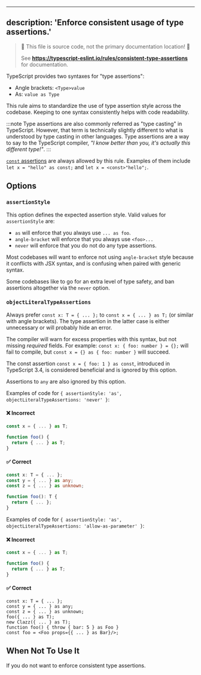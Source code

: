   ---
  description: 'Enforce consistent usage of type assertions.'
  ---

  > 🛑 This file is source code, not the primary documentation location! 🛑
  >
  > See **https://typescript-eslint.io/rules/consistent-type-assertions** for documentation.

  TypeScript provides two syntaxes for "type assertions":

  - Angle brackets: `<Type>value`
  - As: `value as Type`

  This rule aims to standardize the use of type assertion style across the codebase.
  Keeping to one syntax consistently helps with code readability.

  :::note
  Type assertions are also commonly referred as "type casting" in TypeScript.
  However, that term is technically slightly different to what is understood by type casting in other languages.
  Type assertions are a way to say to the TypeScript compiler, _"I know better than you, it's actually this different type!"_.
  :::

  [`const` assertions](https://www.typescriptlang.org/docs/handbook/release-notes/typescript-3-4.html#const-assertions) are always allowed by this rule.
  Examples of them include `let x = "hello" as const;` and `let x = <const>"hello";`.

  ## Options

  ### `assertionStyle`

  This option defines the expected assertion style. Valid values for `assertionStyle` are:

  - `as` will enforce that you always use `... as foo`.
  - `angle-bracket` will enforce that you always use `<foo>...`
  - `never` will enforce that you do not do any type assertions.

  Most codebases will want to enforce not using `angle-bracket` style because it conflicts with JSX syntax, and is confusing when paired with generic syntax.

  Some codebases like to go for an extra level of type safety, and ban assertions altogether via the `never` option.

  ### `objectLiteralTypeAssertions`

  Always prefer `const x: T = { ... };` to `const x = { ... } as T;` (or similar with angle brackets). The type assertion in the latter case is either unnecessary or will probably hide an error.

  The compiler will warn for excess properties with this syntax, but not missing _required_ fields. For example: `const x: { foo: number } = {};` will fail to compile, but `const x = {} as { foo: number }` will succeed.

  The const assertion `const x = { foo: 1 } as const`, introduced in TypeScript 3.4, is considered beneficial and is ignored by this option.

  Assertions to `any` are also ignored by this option.

  Examples of code for `{ assertionStyle: 'as', objectLiteralTypeAssertions: 'never' }`:

  <!--tabs-->

  #### ❌ Incorrect

  ```ts
  const x = { ... } as T;

  function foo() {
    return { ... } as T;
  }
  ```

  #### ✅ Correct

  ```ts
  const x: T = { ... };
  const y = { ... } as any;
  const z = { ... } as unknown;

  function foo(): T {
    return { ... };
  }
  ```

  <!--/tabs-->

  Examples of code for `{ assertionStyle: 'as', objectLiteralTypeAssertions: 'allow-as-parameter' }`:

  <!--tabs-->

  #### ❌ Incorrect

  ```ts
  const x = { ... } as T;

  function foo() {
    return { ... } as T;
  }
  ```

  #### ✅ Correct

  ```tsx
  const x: T = { ... };
  const y = { ... } as any;
  const z = { ... } as unknown;
  foo({ ... } as T);
  new Clazz({ ... } as T);
  function foo() { throw { bar: 5 } as Foo }
  const foo = <Foo props={{ ... } as Bar}/>;
  ```

  <!--/tabs-->

  ## When Not To Use It

  If you do not want to enforce consistent type assertions.
